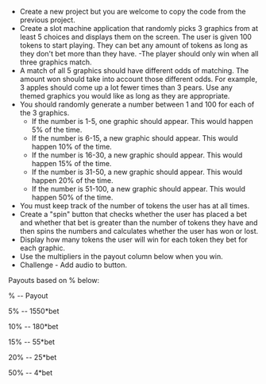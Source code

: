 - Create a new project but you are welcome to copy the code from the previous project.
- Create a slot machine application that randomly picks 3 graphics from at least 5 choices and displays them on the screen. The user is given 100 tokens to start playing. They can bet any amount of tokens as long as they don't bet more than they have.
-The player should only win when all three graphics match.
- A match of all 5 graphics should have different odds of matching. The amount won should take into account those different odds. For example, 3 apples should come up a lot fewer times than 3 pears. Use any themed graphics you would like as long as they are appropriate.
- You should randomly generate a number between 1 and 100 for each of the 3 graphics.
   - If the number is 1-5, one graphic should appear. This would happen 5% of the time.
   - If the number is 6-15, a new graphic should appear. This would happen 10% of the time.
   - If the number is 16-30, a new graphic should appear. This would happen 15% of the time.
   - If the number is 31-50, a new graphic should appear. This would happen 20% of the time.
   - If the number is 51-100, a new graphic should appear. This would happen 50% of the time.
- You must keep track of the number of tokens the user has at all times.
- Create a "spin" button that checks whether the user has placed a bet and whether that bet is greater than the number of tokens they have and then spins the numbers and calculates whether the user has won or lost.
- Display how many tokens the user will win for each token they bet for each graphic.
- Use the multipliers in the payout column below when you win.
- Challenge - Add audio to button.

 

Payouts based on % below:

%  --       Payout               

5%   --     1550*bet             

10%    --  180*bet               

15%    --  55*bet               

20%   --   25*bet              

50%  --    4*bet               